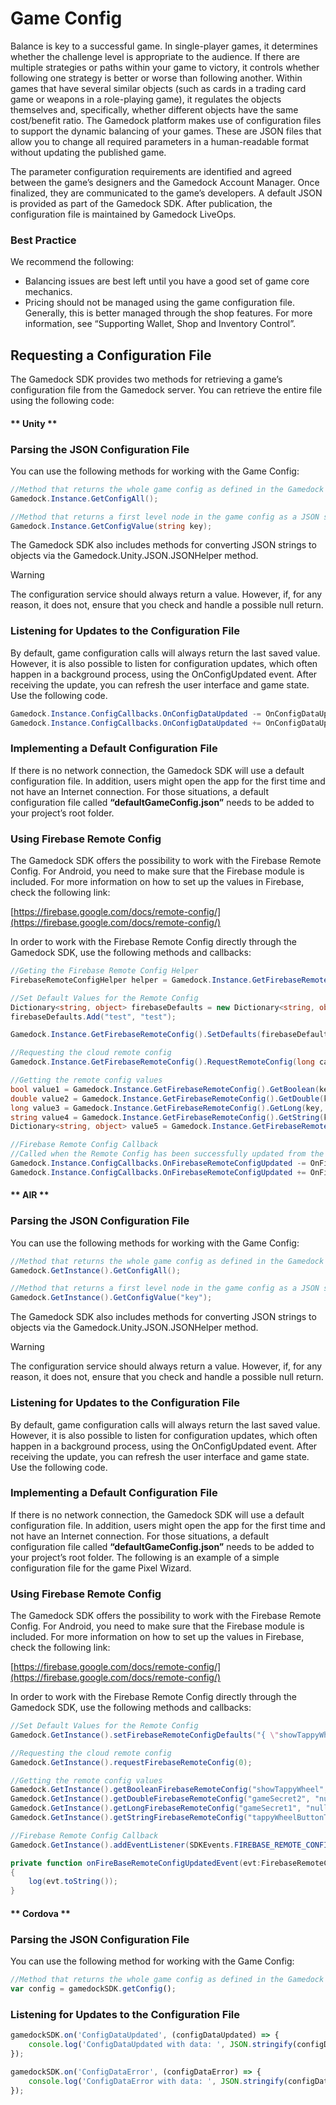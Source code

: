 # Game Config

Balance is key to a successful game. In single-player games, it determines whether the challenge level is appropriate to the audience. If there are multiple strategies or paths within your game to victory, it controls whether following one strategy is better or worse than following another. Within games that have several similar objects (such as cards in a trading card game or weapons in a role-playing game), it regulates the objects themselves and, specifically, whether different objects have the same cost/benefit ratio.
The Gamedock platform makes use of configuration files to support the dynamic balancing of your games. These are JSON files that allow you to change all required parameters in a human-readable format without updating the published game.

The parameter configuration requirements are identified and agreed between the game’s designers and the Gamedock Account Manager. Once finalized, they are communicated to the game’s developers. A default JSON is provided as part of the Gamedock SDK. After publication, the configuration file is maintained by Gamedock LiveOps.

### Best Practice

We recommend the following:
* Balancing issues are best left until you have a good set of game core mechanics.
* Pricing should not be managed using the game configuration file. Generally, this is better managed through the shop features. For more information, see “Supporting Wallet, Shop and Inventory Control”.

## Requesting a Configuration File

The Gamedock SDK provides two methods for retrieving a game’s configuration file from the Gamedock server. You can retrieve the entire file using the following code:

<!-- tabs:start -->

#### ** Unity **

### Parsing the JSON Configuration File

You can use the following methods for working with the Game Config:

~~~csharp
//Method that returns the whole game config as defined in the Gamedock Console as a JSON string
Gamedock.Instance.GetConfigAll();

//Method that returns a first level node in the game config as a JSON string
Gamedock.Instance.GetConfigValue(string key);
~~~

The Gamedock SDK also includes methods for converting JSON strings to objects via the Gamedock.Unity.JSON.JSONHelper method.

> [!WARNING]
> The configuration service should always return a value. However, if, for any reason, it does not, ensure that you check and handle a possible null return.

### Listening for Updates to the Configuration File

By default, game configuration calls will always return the last saved value. However, it is also possible to listen for configuration updates, which often happen in a background process, using the OnConfigUpdated event. After receiving the update, you can refresh the user interface and game state. Use the following code.

~~~csharp
Gamedock.Instance.ConfigCallbacks.OnConfigDataUpdated -= OnConfigDataUpdated;
Gamedock.Instance.ConfigCallbacks.OnConfigDataUpdated += OnConfigDataUpdated;
~~~

### Implementing a Default Configuration File

If there is no network connection, the Gamedock SDK will use a default configuration file. In addition, users might open the app for the first time and not have an Internet connection. For those situations, a default configuration file called **“defaultGameConfig.json”** needs to be added to your project’s root folder.

### Using Firebase Remote Config

The Gamedock SDK offers the possibility to work with the Firebase Remote Config. For Android, you need to make sure that the Firebase module is included. For more information on how to set up the values in Firebase, check the following link:

[https://firebase.google.com/docs/remote-config/](https://firebase.google.com/docs/remote-config/)

In order to work with the Firebase Remote Config directly through the Gamedock SDK, use the following methods and callbacks:

~~~csharp
//Geting the Firebase Remote Config Helper
FirebaseRemoteConfigHelper helper = Gamedock.Instance.GetFirebaseRemoteConfig();

//Set Default Values for the Remote Config
Dictionary<string, object> firebaseDefaults = new Dictionary<string, object>();
firebaseDefaults.Add("test", "test");

Gamedock.Instance.GetFirebaseRemoteConfig().SetDefaults(firebaseDefaults);

//Requesting the cloud remote config
Gamedock.Instance.GetFirebaseRemoteConfig().RequestRemoteConfig(long cacheExpirationTime);

//Getting the remote config values
bool value1 = Gamedock.Instance.GetFirebaseRemoteConfig().GetBoolean(key, namespaceValue = null);
double value2 = Gamedock.Instance.GetFirebaseRemoteConfig().GetDouble(key, namespaceValue = null);
long value3 = Gamedock.Instance.GetFirebaseRemoteConfig().GetLong(key, namespaceValue = null);
string value4 = Gamedock.Instance.GetFirebaseRemoteConfig().GetString(key, namespaceValue = null);
Dictionary<string, object> value5 = Gamedock.Instance.GetFirebaseRemoteConfig().GetDictionary(key, namespaceValue = null);

//Firebase Remote Config Callback
//Called when the Remote Config has been successfully updated from the cloud
Gamedock.Instance.ConfigCallbacks.OnFirebaseRemoteConfigUpdated -= OnFirebaseRemoteConfigUpdated;
Gamedock.Instance.ConfigCallbacks.OnFirebaseRemoteConfigUpdated += OnFirebaseRemoteConfigUpdated;
~~~

#### ** AIR **

### Parsing the JSON Configuration File

You can use the following methods for working with the Game Config:

~~~actionscript
//Method that returns the whole game config as defined in the Gamedock Console as a JSON string
Gamedock.GetInstance().GetConfigAll();

//Method that returns a first level node in the game config as a JSON string
Gamedock.GetInstance().GetConfigValue("key");
~~~

The Gamedock SDK also includes methods for converting JSON strings to objects via the Gamedock.Unity.JSON.JSONHelper method.

> [!WARNING]
> The configuration service should always return a value. However, if, for any reason, it does not, ensure that you check and handle a possible null return.

### Listening for Updates to the Configuration File

By default, game configuration calls will always return the last saved value. However, it is also possible to listen for configuration updates, which often happen in a background process, using the OnConfigUpdated event. After receiving the update, you can refresh the user interface and game state. Use the following code.

### Implementing a Default Configuration File

If there is no network connection, the Gamedock SDK will use a default configuration file. In addition, users might open the app for the first time and not have an Internet connection. For those situations, a default configuration file called **“defaultGameConfig.json”** needs to be added to your project’s root folder. The following is an example of a simple configuration file for the game Pixel Wizard.

### Using Firebase Remote Config

The Gamedock SDK offers the possibility to work with the Firebase Remote Config. For Android, you need to make sure that the Firebase module is included. For more information on how to set up the values in Firebase, check the following link:

[https://firebase.google.com/docs/remote-config/](https://firebase.google.com/docs/remote-config/)

In order to work with the Firebase Remote Config directly through the Gamedock SDK, use the following methods and callbacks:

~~~actionscript
//Set Default Values for the Remote Config
Gamedock.GetInstance().setFirebaseRemoteConfigDefaults("{ \"showTappyWheel\" : true, \"gameSecret2\" : 10.1010, \"gameSecret1\" : 1010101, \"tappyWheelButtonText\" : \"Default value\" }");

//Requesting the cloud remote config
Gamedock.GetInstance().requestFirebaseRemoteConfig(0);

//Getting the remote config values
Gamedock.GetInstance().getBooleanFirebaseRemoteConfig("showTappyWheel", "null");
Gamedock.GetInstance().getDoubleFirebaseRemoteConfig("gameSecret2", "null");
Gamedock.GetInstance().getLongFirebaseRemoteConfig("gameSecret1", "null");
Gamedock.GetInstance().getStringFirebaseRemoteConfig("tappyWheelButtonText", "null");

//Firebase Remote Config Callback
Gamedock.GetInstance().addEventListener(SDKEvents.FIREBASE_REMOTE_CONFIG_UPDATED, onFireBaseRemoteConfigUpdatedEvent);

private function onFireBaseRemoteConfigUpdatedEvent(evt:FirebaseRemoteConfigUpdatedEvent) : void		
{
	log(evt.toString());
}
~~~

#### ** Cordova **

### Parsing the JSON Configuration File

You can use the following method for working with the Game Config:

~~~javascript
//Method that returns the whole game config as defined in the Gamedock Console as a JSON string
var config = gamedockSDK.getConfig();
~~~

### Listening for Updates to the Configuration File

~~~javascript
gamedockSDK.on('ConfigDataUpdated', (configDataUpdated) => {
    console.log('ConfigDataUpdated with data: ', JSON.stringify(configDataUpdated));
});

gamedockSDK.on('ConfigDataError', (configDataError) => {
    console.log('ConfigDataError with data: ', JSON.stringify(configDataError));
});
~~~

<!-- tabs:end -->

